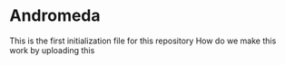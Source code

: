 # Andromeda

This is the first initialization file for this repository
How do we make this work by uploading this


